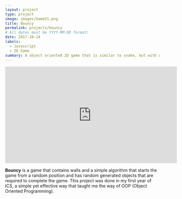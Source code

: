 ```yaml
---
layout: project
type: project
image: images/GameV1.png
title: Bouncy 
permalink: projects/bouncy
# All dates must be YYYY-MM-DD format!
date: 2017-10-24
labels:
  - Javascript
  - 2D Game
summary: A object oriented 2D game that is similar to snake, but with walls activated.
---
```


<iframe width="560" height="315" src="https://www.youtube.com/embed/4qJJnozz1Iw" frameborder="0" allow="accelerometer; autoplay; clipboard-write; encrypted-media; gyroscope; picture-in-picture" allowfullscreen></iframe>

__Bouncy__ is a game that contains walls and a simple algorithm that starts the game from a random position and has random generated objects that are required to complete the game. This project was done in my first year of ICS, a simple yet effective way that taught me the way of OOP (Object Oriented Programming). 
